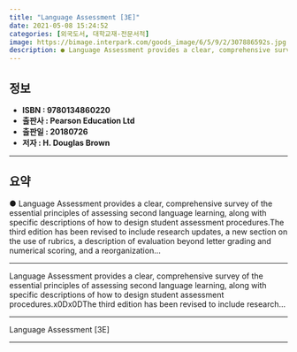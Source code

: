 ```yaml
---
title: "Language Assessment [3E]"
date: 2021-05-08 15:24:52
categories: [외국도서, 대학교재-전문서적]
image: https://bimage.interpark.com/goods_image/6/5/9/2/307886592s.jpg
description: ● Language Assessment provides a clear, comprehensive survey of the essential principles of assessing second language learning, along with specific description
---
```


## **정보**

- **ISBN : 9780134860220**
- **출판사 : Pearson Education Ltd**
- **출판일 : 20180726**
- **저자 : H. Douglas Brown**

------



## **요약**

●  Language Assessment provides a clear, comprehensive survey of the essential principles of assessing second language learning, along with specific descriptions of how to design student assessment procedures.The third edition has been revised to include research updates, a new section on the use of rubrics, a description of evaluation beyond letter grading and numerical scoring, and a reorganization...

------

Language Assessment provides a clear, comprehensive survey of the essential principles of assessing second language learning, along with specific descriptions of how to design student assessment procedures.x0Dx0DThe third edition has been revised to include research... 

------


Language Assessment [3E] 

------


